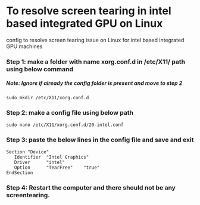 # To resolve screen tearing in intel based integrated GPU on Linux
config to resolve screen tearing issue on Linux for intel based integrated GPU machines

### Step 1: make a folder with name xorg.conf.d in /etc/X11/ path using below command <br>
##### Note: Ignore if already the config folder is present and move to step 2<br>
```
sudo mkdir /etc/X11/xorg.conf.d
```

### Step 2: make a config file using below path <br>
```
sudo nano /etc/X11/xorg.conf.d/20-intel.conf
```

### Step 3: paste the below lines in the config file and save and exit <br>
```
Section "Device"
   Identifier  "Intel Graphics"
   Driver      "intel"
   Option      "TearFree"    "true"
EndSection
```
### Step 4: Restart the computer and there should not be any screentearing.
